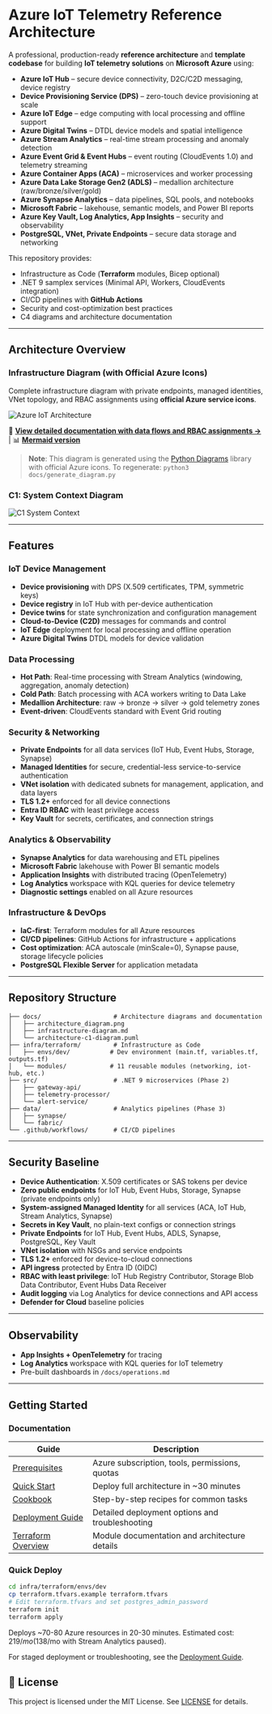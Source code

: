 # Azure IoT Telemetry Reference Architecture

A professional, production-ready **reference architecture** and **template codebase** for building **IoT telemetry solutions** on **Microsoft Azure** using:

- **Azure IoT Hub** – secure device connectivity, D2C/C2D messaging, device registry
- **Device Provisioning Service (DPS)** – zero-touch device provisioning at scale
- **Azure IoT Edge** – edge computing with local processing and offline support
- **Azure Digital Twins** – DTDL device models and spatial intelligence
- **Azure Stream Analytics** – real-time stream processing and anomaly detection
- **Azure Event Grid & Event Hubs** – event routing (CloudEvents 1.0) and telemetry streaming
- **Azure Container Apps (ACA)** – microservices and worker processing
- **Azure Data Lake Storage Gen2 (ADLS)** – medallion architecture (raw/bronze/silver/gold)
- **Azure Synapse Analytics** – data pipelines, SQL pools, and notebooks
- **Microsoft Fabric** – lakehouse, semantic models, and Power BI reports
- **Azure Key Vault, Log Analytics, App Insights** – security and observability
- **PostgreSQL, VNet, Private Endpoints** – secure data storage and networking

This repository provides:
- Infrastructure as Code (**Terraform** modules, Bicep optional)
- .NET 9 samplex services (Minimal API, Workers, CloudEvents integration)
- CI/CD pipelines with **GitHub Actions**
- Security and cost-optimization best practices
- C4 diagrams and architecture documentation

---

## Architecture Overview

### Infrastructure Diagram (with Official Azure Icons)

Complete infrastructure diagram with private endpoints, managed identities, VNet topology, and RBAC assignments using **official Azure service icons**.

![Azure IoT Architecture](docs/architecture_diagram.png)

📄 **[View detailed documentation with data flows and RBAC assignments →](docs/infrastructure-diagram.md)** | 📊 **[Mermaid version](docs/infrastructure-diagram.mmd)**

> **Note**: This diagram is generated using the [Python Diagrams](https://diagrams.mingrammer.com/) library with official Azure icons. To regenerate: `python3 docs/generate_diagram.py`

### C1: System Context Diagram

![C1 System Context](https://www.plantuml.com/plantuml/proxy?cache=no&src=https://raw.githubusercontent.com/makigjuro/azure-iot-telemetry-reference-architecture/main/docs/architecture-c1-diagram.puml)

---

## Features

### IoT Device Management
- **Device provisioning** with DPS (X.509 certificates, TPM, symmetric keys)
- **Device registry** in IoT Hub with per-device authentication
- **Device twins** for state synchronization and configuration management
- **Cloud-to-Device (C2D)** messages for commands and control
- **IoT Edge** deployment for local processing and offline operation
- **Azure Digital Twins** DTDL models for device validation

### Data Processing
- **Hot Path**: Real-time processing with Stream Analytics (windowing, aggregation, anomaly detection)
- **Cold Path**: Batch processing with ACA workers writing to Data Lake
- **Medallion Architecture**: raw → bronze → silver → gold telemetry zones
- **Event-driven**: CloudEvents standard with Event Grid routing

### Security & Networking
- **Private Endpoints** for all data services (IoT Hub, Event Hubs, Storage, Synapse)
- **Managed Identities** for secure, credential-less service-to-service authentication
- **VNet isolation** with dedicated subnets for management, application, and data layers
- **TLS 1.2+** enforced for all device connections
- **Entra ID RBAC** with least privilege access
- **Key Vault** for secrets, certificates, and connection strings

### Analytics & Observability
- **Synapse Analytics** for data warehousing and ETL pipelines
- **Microsoft Fabric** lakehouse with Power BI semantic models
- **Application Insights** with distributed tracing (OpenTelemetry)
- **Log Analytics** workspace with KQL queries for device telemetry
- **Diagnostic settings** enabled on all Azure resources

### Infrastructure & DevOps
- **IaC-first**: Terraform modules for all Azure resources
- **CI/CD pipelines**: GitHub Actions for infrastructure + applications
- **Cost optimization**: ACA autoscale (minScale=0), Synapse pause, storage lifecycle policies
- **PostgreSQL Flexible Server** for application metadata

---

## Repository Structure

```
├── docs/                    # Architecture diagrams and documentation
│   ├── architecture_diagram.png
│   ├── infrastructure-diagram.md
│   └── architecture-c1-diagram.puml
├── infra/terraform/         # Infrastructure as Code
│   ├── envs/dev/           # Dev environment (main.tf, variables.tf, outputs.tf)
│   └── modules/            # 11 reusable modules (networking, iot-hub, etc.)
├── src/                     # .NET 9 microservices (Phase 2)
│   ├── gateway-api/
│   ├── telemetry-processor/
│   └── alert-service/
├── data/                    # Analytics pipelines (Phase 3)
│   ├── synapse/
│   └── fabric/
└── .github/workflows/       # CI/CD pipelines
```

---

## Security Baseline
- **Device Authentication**: X.509 certificates or SAS tokens per device
- **Zero public endpoints** for IoT Hub, Event Hubs, Storage, Synapse (private endpoints only)
- **System-assigned Managed Identity** for all services (ACA, IoT Hub, Stream Analytics, Synapse)
- **Secrets in Key Vault**, no plain-text configs or connection strings
- **Private Endpoints** for IoT Hub, Event Hubs, ADLS, Synapse, PostgreSQL, Key Vault
- **VNet isolation** with NSGs and service endpoints
- **TLS 1.2+** enforced for device-to-cloud connections
- **API ingress** protected by Entra ID (OIDC)
- **RBAC with least privilege**: IoT Hub Registry Contributor, Storage Blob Data Contributor, Event Hubs Data Receiver
- **Audit logging** via Log Analytics for device connections and API access
- **Defender for Cloud** baseline policies

---

## Observability
- **App Insights + OpenTelemetry** for tracing
- **Log Analytics** workspace with KQL queries for IoT telemetry
- Pre-built dashboards in `/docs/operations.md`

---

## Getting Started

### Documentation

| Guide | Description |
|-------|-------------|
| [Prerequisites](infra/terraform/PREREQUISITES.md) | Azure subscription, tools, permissions, quotas |
| [Quick Start](infra/terraform/QUICK_START.md) | Deploy full architecture in ~30 minutes |
| [Cookbook](infra/terraform/COOKBOOK.md) | Step-by-step recipes for common tasks |
| [Deployment Guide](infra/terraform/envs/dev/DEPLOYMENT_GUIDE.md) | Detailed deployment options and troubleshooting |
| [Terraform Overview](infra/terraform/README.md) | Module documentation and architecture details |

### Quick Deploy

```bash
cd infra/terraform/envs/dev
cp terraform.tfvars.example terraform.tfvars
# Edit terraform.tfvars and set postgres_admin_password
terraform init
terraform apply
```

Deploys ~70-80 Azure resources in 20-30 minutes. Estimated cost: $219/mo ($138/mo with Stream Analytics paused).

For staged deployment or troubleshooting, see the [Deployment Guide](infra/terraform/envs/dev/DEPLOYMENT_GUIDE.md).


## 📄 License
This project is licensed under the MIT License. See [LICENSE](LICENSE) for details.


